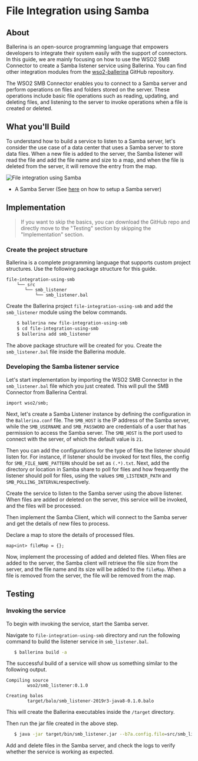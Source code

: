 # File Integration using Samba

## About

Ballerina is an open-source programming language that empowers developers to integrate their system easily with the support of connectors. In this guide, we are mainly focusing on how to use the WSO2 SMB Connector to create a Samba listener service using Ballerina. You can find other integration modules from the [wso2-ballerina](https://github.com/wso2-ballerina) GitHub repository.

The WSO2 SMB Connector enables you to connect to a Samba server and perform operations on files and folders stored on the 
server. These operations include basic file operations such as reading, updating, and deleting files, and listening to 
the server to invoke operations when a file is created or deleted.

## What you'll Build

To understand how to build a service to listen to a Samba server, let's consider the use case of a data center that uses 
a Samba server to store data files. When a new file is added to the server, the Samba listener will read the file and add 
the file name and size to a map, and when the file is deleted from the server, it will remove the entry from the map. 

![File integration using Samba](/src/smb_listener/resources/file-integration-using-smb.png)

<!-- INCLUDE_MD: ../../../../tutorial-prerequisites.md -->
* A Samba Server (See [here](https://linuxize.com/post/how-to-install-and-configure-samba-on-ubuntu-18-04) on how to setup a Samba server)

<!-- INCLUDE_MD: ../../../../tutorial-get-the-code.md -->

## Implementation
> If you want to skip the basics, you can download the GitHub repo and directly move to the "Testing" section by skipping the "Implementation" section.

### Create the project structure

Ballerina is a complete programming language that supports custom project structures. Use the following package structure for this guide.
```
file-integration-using-smb
    └── src
       └── smb_listener
           └── smb_listener.bal
```

Create the Ballerina project `file-integration-using-smb` and add the `smb_listener` module using the below commands. 

```bash
    $ ballerina new file-integration-using-smb
    $ cd file-integration-using-smb
    $ ballerina add smb_listener
```

The above package structure will be created for you. Create the `smb_listener.bal` file inside the Ballerina module.

### Developing the Samba listener service

Let's start implementation by importing the WSO2 SMB Connector in the `smb_listener.bal` file which you just created. 
This will pull the SMB Connector from Ballerina Central.

```ballerina
import wso2/smb;
```

Next, let's create a Samba Listener instance by defining the configuration in the `Ballerina.conf` file. The `SMB_HOST` 
is the IP address of the Samba server, while the `SMB_USERNAME` and `SMB_PASSWORD` are credentials of a user that has permission 
to access the Samba server. The `SMB_HOST` is the port used to connect with the server, of which the default value is `21`.

Then you can add the configurations for the type of files the listener should listen for. For instance, if listener 
should be invoked for text files, the config for `SMB_FILE_NAME_PATTERN` should be set as `(.*).txt`. Next, add 
the directory or location in Samba share to poll for files and how frequently the listener should poll for files, using the values 
`SMB_LISTENER_PATH` and `SMB_POLLING_INTERVAL`respectively.

<!-- INCLUDE_CODE_SEGMENT: { file: src/smb_listener/smb_listener.bal, segment: segment_1 } -->

Create the service to listen to the Samba server using the above listener. When files are added or deleted on the server, 
this service will be invoked, and the files will be processed.

<!-- INCLUDE_CODE_SEGMENT: { file: src/smb_listener/smb_listener.bal, segment: segment_2 } -->

Then implement the Samba Client, which will connect to the Samba server and get the details of new files to process. 
     
<!-- INCLUDE_CODE_SEGMENT: { file: src/smb_listener/smb_listener.bal, segment: segment_3 } -->

Declare a map to store the details of processed files.

```ballerina
map<int> fileMap = {};
```

Now, implement the processing of added and deleted files. When files are added to the server, the Samba client will 
retrieve the file size from the server, and the file name and its size will be added to the `fileMap`. When a file is 
removed from the server, the file will be removed from the map.

<!-- INCLUDE_CODE_SEGMENT: { file: src/smb_listener/smb_listener.bal, segment: segment_4 } -->

## Testing

### Invoking the service

To begin with invoking the service, start the Samba server. 

Navigate to `file-integration-using-smb` directory and run the following command to build the listener service in `smb_listener.bal`.

```bash
   $ ballerina build -a 
```

The successful build of a service will show us something similar to the following output.

```
Compiling source
        wso2/smb_listener:0.1.0

Creating balos
        target/balo/smb_listener-2019r3-java8-0.1.0.balo
```

This will create the Ballerina executables inside the `/target` directory.

Then run the jar file created in the above step.

```bash
   $ java -jar target/bin/smb_listener.jar --b7a.config.file=src/smb_listener/resources/ballerina.conf 
```

Add and delete files in the Samba server, and check the logs to verify whether the service is working as expected.
